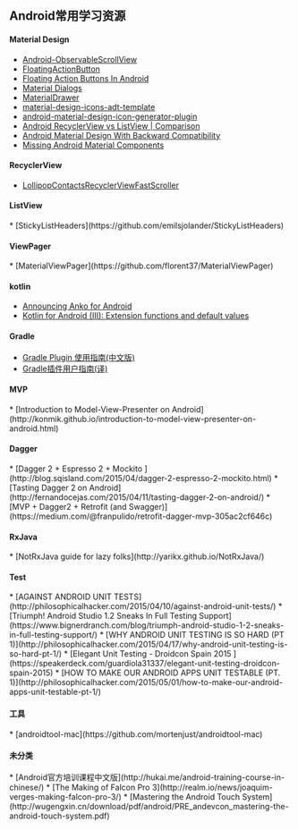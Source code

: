 ## Android常用学习资源



<h4 id=''>Material Design</h4>

* [Android-ObservableScrollView](https://github.com/ksoichiro/Android-ObservableScrollView)
* [FloatingActionButton](https://github.com/Clans/FloatingActionButton)
* [Floating Action Buttons In Android](http://www.truiton.com/2015/04/floating-action-buttons-android/)
* [Material Dialogs](https://github.com/afollestad/material-dialogs)
* [MaterialDrawer](https://github.com/mikepenz/MaterialDrawer)
* [material-design-icons-adt-template](https://github.com/intrications/material-design-icons-adt-template)
* [android-material-design-icon-generator-plugin](https://github.com/konifar/android-material-design-icon-generator-plugin)
* [Android RecyclerView vs ListView | Comparison](http://www.truiton.com/2015/03/android-recyclerview-vs-listview-comparison/)
* [Android Material Design With Backward Compatibility](http://www.truiton.com/2015/02/android-material-design-backward-compatibility/)
* [Missing Android Material Components](http://www.dmytrodanylyk.com/pages/blog/missing-material-components.html)


<h4 id='RecyclerView'>RecyclerView</h4>

* [LollipopContactsRecyclerViewFastScroller](https://github.com/AndroidDeveloperLB/LollipopContactsRecyclerViewFastScroller)


<h4 id='ListView'>ListView</h4>
* [StickyListHeaders](https://github.com/emilsjolander/StickyListHeaders)

<h4 id='ViewPager'>ViewPager</h4>
* [MaterialViewPager](https://github.com/florent37/MaterialViewPager)

<h4 id='kotlin'>kotlin</h4>

* [Announcing Anko for Android](http://blog.jetbrains.com/kotlin/2015/04/announcing-anko-for-android/)
* [Kotlin for Android (III): Extension functions and default values](http://antonioleiva.com/kotlin-android-extension-functions/)


<h4 id=''>Gradle</h4>

* [Gradle Plugin 使用指南(中文版)](http://avatarqing.github.io/Gradle-Plugin-User-Guide-Chinese-Verision/)
* [Gradle插件用户指南(译)](http://rinvay.github.io/android/2015/03/26/Gradle-Plugin-User-Guide(Translation))

<h4 id=''>MVP</h4>
* [Introduction to Model-View-Presenter on Android](http://konmik.github.io/introduction-to-model-view-presenter-on-android.html)

<h4 id=''>Dagger</h4>
* [Dagger 2 + Espresso 2 + Mockito ](http://blog.sqisland.com/2015/04/dagger-2-espresso-2-mockito.html)
* [Tasting Dagger 2 on Android](http://fernandocejas.com/2015/04/11/tasting-dagger-2-on-android/)
* [MVP + Dagger2 + Retrofit (and Swagger)](https://medium.com/@franpulido/retrofit-dagger-mvp-305ac2cf646c)

<h4 id=''>RxJava</h4>
* [NotRxJava guide for lazy folks](http://yarikx.github.io/NotRxJava/)

<h4 id='Test'>Test</h4>
* [AGAINST ANDROID UNIT TESTS](http://philosophicalhacker.com/2015/04/10/against-android-unit-tests/)
* [Triumph! Android Studio 1.2 Sneaks In Full Testing Support](https://www.bignerdranch.com/blog/triumph-android-studio-1-2-sneaks-in-full-testing-support/)
* [WHY ANDROID UNIT TESTING IS SO HARD (PT 1)](http://philosophicalhacker.com/2015/04/17/why-android-unit-testing-is-so-hard-pt-1/)
* [Elegant Unit Testing - Droidcon Spain 2015 ](https://speakerdeck.com/guardiola31337/elegant-unit-testing-droidcon-spain-2015)
* [HOW TO MAKE OUR ANDROID APPS UNIT TESTABLE (PT. 1)](http://philosophicalhacker.com/2015/05/01/how-to-make-our-android-apps-unit-testable-pt-1/)

<h4 id="">工具</h4>
* [androidtool-mac](https://github.com/mortenjust/androidtool-mac)



<h4 id=''>未分类</h4>
* [Android官方培训课程中文版](http://hukai.me/android-training-course-in-chinese/)
* [The Making of Falcon Pro 3](http://realm.io/news/joaquim-verges-making-falcon-pro-3/)
* [Mastering	the	Android
Touch	System](http://wugengxin.cn/download/pdf/android/PRE_andevcon_mastering-the-android-touch-system.pdf)
